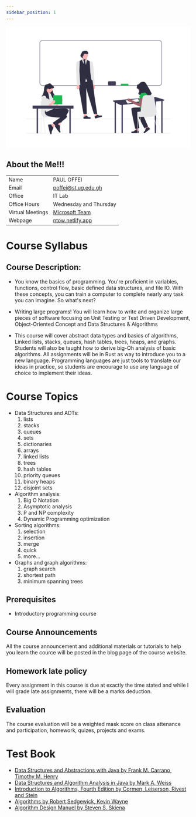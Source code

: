 ```yaml
---
sidebar_position: 1
---
```


![teach](../static/img/teach.png)


## About the Me!!!

|||
|-|-|
| Name | PAUL OFFEI |
| Email | poffei@st.ug.edu.gh |
| Office | IT Lab |
| Office Hours |Wednesday and Thursday |
| Virtual Meetings | [Microsoft Team](https://teams.microsoft.com/l/meetup-join/19%3A7-xuCiqCPhw1pf3Y4RrsQvmfyhewLatUPDmoJQX5rP41%40thread.tacv2/1691601593286?context=%7B%22Tid%22%3A%22941bbf5f-f2c0-4875-a24c-6907865d251a%22%2C%22Oid%22%3A%2254667e92-5810-4237-bb55-ea93bfbfee0c%22%7D) |
| Webpage | [ntow.netlify.app](https://ntow.netlify.app) |

# Course Syllabus
## Course Description:
* You know the basics of programming. You're proficient in variables, functions, control flow, basic defined data structures, and file IO. With these concepts, you can train a computer to complete nearly any task you can imagine. So what's next?


* Writing large programs! You will learn how to write and organize large pieces of software focusing on Unit Testing or Test Driven Development, Object-Oriented Concept and  Data Structures & Algorithms
  
* This course will cover abstract data types and basics of algorithms, Linked lists, stacks, queues, hash tables, trees, heaps, and graphs. Students will also be taught how to derive big-Oh analysis of basic algorithms. All assignments will be in Rust as way to introduce you to a new language. Programming languages are just tools to translate our ideas in practice, so students are encourage to use any language of choice to implement their ideas.


# Course Topics
* Data Structures and ADTs: 
    1. lists 
    1. stacks
    1. queues
    1. sets
    1. dictionaries
    1. arrays
    1. linked lists
    1. trees
    1. hash tables
    1. priority queues
    1. binary heaps
    1. disjoint sets
* Algorithm analysis: 
    1. Big O Notation
    1. Asymptotic analysis
    1. P and NP complexity
    1. Dynamic Programming optimization
* Sorting algorithms: 
    1. selection
    1. insertion
    1.  merge
    1.  quick
    1. more… 
* Graphs and graph algorithms: 
    1. graph search
    1.  shortest path
    1.  minimum spanning trees


## Prerequisites
* Introductory programming course


## Course Announcements
All the course announcement and additional materials or tutorials to help you learn the cource will be posted in the blog page of the course website. 


##  Homework late policy
Every assignment in this course is due at exactly the time stated and while I will
grade late assignments, there will be a marks deduction.

## Evaluation
The course evaluation will be a weighted mask score on class attenance and participation, homework, quizes, projects and exams.



# Test Book
* [Data Structures and Abstractions with Java by Frank M. Carrano, Timothy M. Henry](#)
* [Data Structures and Algorithm Analysis in Java by Mark A. Weiss](#)
* [Introduction to Algorithms, Fourth Edition by Cormen, Leiserson, Rivest and Stein](#)
* [Algorithms by Robert Sedgewick, Kevin Wayne](#)
* [Algorithm Design Manuel by Steven S. Skiena](#)



